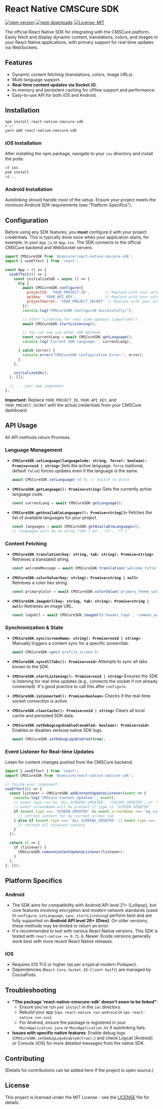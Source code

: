 # React Native CMSCure SDK

[![npm version](https://img.shields.io/npm/v/react-native-cmscure-sdk.svg?style=flat)](https://www.npmjs.com/package/react-native-cmscure-sdk)
[![npm downloads](https://img.shields.io/npm/dm/react-native-cmscure-sdk.svg?style=flat)](https://www.npmjs.com/package/react-native-cmscure-sdk)
[![License: MIT](https://img.shields.io/badge/License-MIT-yellow.svg)](https://opensource.org/licenses/MIT)

The official React Native SDK for integrating with the CMSCure platform. Easily fetch and display dynamic content, translations, colors, and images in your React Native applications, with primary support for real-time updates via WebSockets.

## Features

* Dynamic content fetching (translations, colors, image URLs).
* Multi-language support.
* **Real-time content updates via Socket.IO.**
* In-memory and persistent caching for offline support and performance.
* Easy-to-use API for both iOS and Android.

## Installation

```bash
npm install react-native-cmscure-sdk
# or
yarn add react-native-cmscure-sdk
```

### iOS Installation

After installing the npm package, navigate to your `ios` directory and install the pods:

```bash
cd ios
pod install
cd ..
```

### Android Installation

Autolinking should handle most of the setup. Ensure your project meets the minimum Android SDK requirements (see "Platform Specifics").

## Configuration

Before using any SDK features, you **must** configure it with your project credentials. This is typically done once when your application starts, for example, in your `App.js` or `App.tsx`. The SDK connects to the official CMSCure backend and WebSocket servers.

```javascript
import CMSCureSDK from '@cmscure/react-native-cmscure-sdk';
import { useEffect } from 'react';

const App = () => {
  useEffect(() => {
    const initializeSdk = async () => {
      try {
        await CMSCureSDK.configure({
          projectId: 'YOUR_PROJECT_ID',       // Replace with your actual Project ID
          apiKey: 'YOUR_API_KEY',             // Replace with your actual API Key
          projectSecret: 'YOUR_PROJECT_SECRET' // Replace with your actual Project Secret
        });
        console.log("CMSCureSDK Configured Successfully!");

        // Start listening for real-time updates (important!)
        await CMSCureSDK.startListening();

        // You can now use other SDK methods
        const currentLang = await CMSCureSDK.getLanguage();
        console.log('Current SDK language:', currentLang);

      } catch (error) {
        console.error("CMSCureSDK Configuration Error:", error);
      }
    };

    initializeSdk();
  }, []);

  // ... your app component
};
```
**Important:** Replace `YOUR_PROJECT_ID`, `YOUR_API_KEY`, and `YOUR_PROJECT_SECRET` with the actual credentials from your CMSCure dashboard.

## API Usage

All API methods return Promises.

### Language Management

* **`CMSCureSDK.setLanguage(languageCode: string, force?: boolean): Promise<void | string>`**
    Sets the active language. `force` (optional, default `false`) forces updates even if the language is the same.
    ```javascript
    await CMSCureSDK.setLanguage('nl'); // Switch to Dutch
    ```

* **`CMSCureSDK.getLanguage(): Promise<string>`**
    Gets the currently active language code.
    ```javascript
    const currentLang = await CMSCureSDK.getLanguage();
    ```

* **`CMSCureSDK.getAvailableLanguages(): Promise<string[]>`**
    Fetches the list of available languages for your project.
    ```javascript
    const languages = await CMSCureSDK.getAvailableLanguages();
    // languages will be an array like ['en', 'nl', 'fr']
    ```

### Content Fetching

* **`CMSCureSDK.translation(key: string, tab: string): Promise<string>`**
    Retrieves a translated string.
    ```javascript
    const welcomeMessage = await CMSCureSDK.translation('welcome_title', 'home_screen');
    ```

* **`CMSCureSDK.colorValue(key: string): Promise<string | null>`**
    Retrieves a color hex string.
    ```javascript
    const primaryColor = await CMSCureSDK.colorValue('primary_theme_color');
    ```

* **`CMSCureSDK.imageUrl(key: string, tab: string): Promise<string | null>`**
    Retrieves an image URL.
    ```javascript
    const logoUrl = await CMSCureSDK.imageUrl('header_logo', 'common_assets');
    ```

### Synchronization & State

* **`CMSCureSDK.sync(screenName: string): Promise<void | string>`**
    Manually triggers a content sync for a specific screen/tab.
    ```javascript
    await CMSCureSDK.sync('profile_screen');
    ```
* **`CMSCureSDK.syncAllTabs(): Promise<void>`**
    Attempts to sync all tabs known to the SDK.

* **`CMSCureSDK.startListening(): Promise<void | string>`**
    Ensures the SDK is listening for real-time updates (e.g., connects the socket if not already connected). It's good practice to call this after `configure`.

* **`CMSCureSDK.isConnected(): Promise<boolean>`**
    Checks if the real-time socket connection is active.

* **`CMSCureSDK.clearCache(): Promise<void | string>`**
    Clears all local cache and persisted SDK data.

* **`CMSCureSDK.setDebugLogsEnabled(enabled: boolean): Promise<void>`**
    Enables or disables verbose native SDK logs.
    ```javascript
    await CMSCureSDK.setDebugLogsEnabled(true);
    ```

### Event Listener for Real-time Updates

Listen for content changes pushed from the CMSCure backend.

```javascript
import { useEffect } from 'react';
import CMSCureSDK from '@cmscure/react-native-cmscure-sdk';

// Inside your component
useEffect(() => {
  const listener = CMSCureSDK.addContentUpdateListener(event => {
    console.log('CMSCure Content Updated:', event);
    // event.type can be 'ALL_SCREENS_UPDATED', 'COLORS_UPDATED', or 'SCREEN_UPDATED'
    // event.screenName will be present if type is 'SCREEN_UPDATED'
    if (event.type === 'SCREEN_UPDATED' && event.screenName === 'my_current_screen_tab') {
      // refresh content for my_current_screen_tab
    } else if (event.type === 'ALL_SCREENS_UPDATED' || event.type === 'COLORS_UPDATED') {
      // refresh all relevant content
    }
  });

  return () => {
    if (listener) {
      CMSCureSDK.removeContentUpdateListener(listener);
    }
  };
}, []);
```

## Platform Specifics

### Android
* The SDK aims for compatibility with Android API level 21+ (Lollipop), but core features involving encryption and modern network standards (used in `configure`, `setLanguage`, `sync`, `startListening`) perform best and are fully supported on **Android API level 26+ (Oreo)**. On older versions, these methods may be limited or return an error.
* It's recommended to test with various React Native versions. This SDK is tested with `react-native >= 0.71.0`. Newer Xcode versions generally work best with more recent React Native releases.

### iOS
* Requires iOS 11.0 or higher (as per a typical modern Podspec).
* Dependencies (`React-Core`, `Socket.IO-Client-Swift`) are managed by CocoaPods.

## Troubleshooting

* **"The package 'react-native-cmscure-sdk' doesn't seem to be linked"**:
    * Ensure you've run `pod install` in the `ios` directory.
    * Rebuild your app (`npx react-native run-android` or `npx react-native run-ios`).
    * For Android, ensure the package is registered in your `MainApplication.java` or `MainApplication.kt` if autolinking fails.
* **Issues with specific native features**: Enable debug logs (`CMSCureSDK.setDebugLogsEnabled(true);`) and check Logcat (Android) or Console (iOS) for more detailed messages from the native SDK.

## Contributing

(Details for contributions can be added here if the project is open source.)

## License

This project is licensed under the MIT License - see the [LICENSE](LICENSE) file for details.
